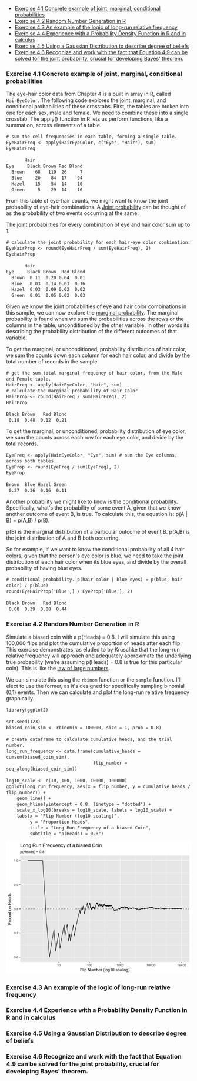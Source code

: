 -   [Exercise 4.1 Concrete example of joint, marginal, conditional
    probabilities](#exercise-4.1-concrete-example-of-joint-marginal-conditional-probabilities)
-   [Exercise 4.2 Random Number Generation in
    R](#exercise-4.2-random-number-generation-in-r)
-   [Exercise 4.3 An example of the logic of long-run relative
    frequency](#exercise-4.3-an-example-of-the-logic-of-long-run-relative-frequency)
-   [Exercise 4.4 Experience with a Probability Density Function in R
    and in
    calculus](#exercise-4.4-experience-with-a-probability-density-function-in-r-and-in-calculus)
-   [Exercise 4.5 Using a Gaussian Distribution to describe degree of
    beliefs](#exercise-4.5-using-a-gaussian-distribution-to-describe-degree-of-beliefs)
-   [Exercise 4.6 Recognize and work with the fact that Equation 4.9 can
    be solved for the joint probability, crucial for developing Bayes'
    theorem.](#exercise-4.6-recognize-and-work-with-the-fact-that-equation-4.9-can-be-solved-for-the-joint-probability-crucial-for-developing-bayes-theorem.)

### Exercise 4.1 Concrete example of joint, marginal, conditional probabilities

The eye-hair color data from Chapter 4 is a built in array in R, called
`HairEyeColor`. The following code explores the joint, marginal, and
conditional probabilities of these crosstabs. First, the tables are
broken into one for each sex, male and female. We need to combine these
into a single crosstab. The apply() function in R lets us perform
functions, like a summation, across elements of a table.

    # sum the cell frequencies in each table, forming a single table. 
    EyeHairFreq <- apply(HairEyeColor, c("Eye", "Hair"), sum)
    EyeHairFreq

           Hair
    Eye     Black Brown Red Blond
      Brown    68   119  26     7
      Blue     20    84  17    94
      Hazel    15    54  14    10
      Green     5    29  14    16

From this table of eye-hair counts, we might want to know the joint
probability of eye-hair combinations. A [Joint
probability](https://en.wikipedia.org/wiki/Joint_probability_distribution)
can be thought of as the probability of two events occurring at the
same.

The joint probabilities for every combination of eye and hair color sum
up to 1.

    # calculate the joint probability for each hair-eye color combination.
    EyeHairProp <- round(EyeHairFreq / sum(EyeHairFreq), 2)
    EyeHairProp

           Hair
    Eye     Black Brown  Red Blond
      Brown  0.11  0.20 0.04  0.01
      Blue   0.03  0.14 0.03  0.16
      Hazel  0.03  0.09 0.02  0.02
      Green  0.01  0.05 0.02  0.03

Given we know the joint probabilities of eye and hair color combinations
in this sample, we can now explore the [marginal
probability](https://en.wikipedia.org/wiki/Marginal_distribution). The
marginal probability is found when we sum the probabilities across the
rows or the columns in the table, unconditioned by the other variable.
In other words its describing the probability distribution of the
different outcomes of that variable.

To get the marginal, or unconditioned, probability distribution of hair
color, we sum the counts down each column for each hair color, and
divide by the total number of records in the sample.

    # get the sum total marginal frequency of hair color, from the Male and Female table.  
    HairFreq <- apply(HairEyeColor, "Hair", sum) 
    # calculate the marginal probability of Hair Color
    HairProp <- round(HairFreq / sum(HairFreq), 2)
    HairProp

    Black Brown   Red Blond 
     0.18  0.48  0.12  0.21 

To get the marginal, or unconditioned, probability distribution of eye
color, we sum the counts across each row for each eye color, and divide
by the total records.

    EyeFreq <- apply(HairEyeColor, "Eye", sum) # sum the Eye columns, across both tables. 
    EyeProp <- round(EyeFreq / sum(EyeFreq), 2)
    EyeProp

    Brown  Blue Hazel Green 
     0.37  0.36  0.16  0.11 

Another probability we might like to know is the [conditional
probability](https://en.wikipedia.org/wiki/Conditional_probability).
Specifically, what's the probability of some event A, given that we know
another outcome of event B, is true. To calculate this, the equation is:
p(A | B) = p(A,B) / p(B).

p(B) is the marginal distribution of a particular outcome of event B.
p(A,B) is the joint distribution of A and B both occurring.

So for example, if we want to know the conditional probability of all 4
hair colors, given that the person's eye color is blue, we need to take
the joint distribution of each hair color when its blue eyes, and divide
by the overall probability of having blue eyes.

    # conditional probability. p(hair color | blue eyes) = p(blue, hair color) / p(blue)
    round(EyeHairProp['Blue',] / EyeProp['Blue'], 2) 

    Black Brown   Red Blond 
     0.08  0.39  0.08  0.44 

### Exercise 4.2 Random Number Generation in R

Simulate a biased coin with a p(Heads) = 0.8. I will simulate this using
100,000 flips and plot the cumulative proportion of heads after each
flip. This exercise demonstrates, as eluded to by Kruschke that the
long-run relative frequency will approach and adequately approximate the
underlying true probability (we're assuming p(Heads) = 0.8 is true for
this particular coin). This is like the [law of large
numbers](https://en.wikipedia.org/wiki/Law_of_large_numbers).

We can simulate this using the `rbinom` function or the `sample`
function. I'll elect to use the former, as it's designed for
specifically sampling binomial (0,1) events. Then we can calculate and
plot the long-run relative frequency graphically.

    library(ggplot2)

    set.seed(123)
    biased_coin_sim <- rbinom(n = 100000, size = 1, prob = 0.8)

    # create dataframe to calculate cumulative heads, and the trial number.
    long_run_frequency <- data.frame(cumulative_heads = cumsum(biased_coin_sim),
                                     flip_number = seq_along(biased_coin_sim))

    log10_scale <- c(10, 100, 1000, 10000, 100000)
    ggplot(long_run_frequency, aes(x = flip_number, y = cumulative_heads / flip_number)) +
        geom_line() +
        geom_hline(yintercept = 0.8, linetype = "dotted") +
        scale_x_log10(breaks = log10_scale, labels = log10_scale) +
        labs(x = "Flip Number (log10 scaling)",
             y = "Proportion Heads",
             title = "Long Run Frequency of a biased Coin",
             subtitle = "p(Heads) = 0.8")

![](Ch4_Problems_files/figure-markdown_strict/unnamed-chunk-6-1.png)

### Exercise 4.3 An example of the logic of long-run relative frequency

### Exercise 4.4 Experience with a Probability Density Function in R and in calculus

### Exercise 4.5 Using a Gaussian Distribution to describe degree of beliefs

### Exercise 4.6 Recognize and work with the fact that Equation 4.9 can be solved for the joint probability, crucial for developing Bayes' theorem.
